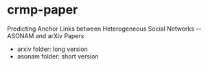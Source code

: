 # crmp-paper
Predicting Anchor Links between Heterogeneous Social Networks -- ASONAM and arXiv Papers

* arxiv folder: long version  
* asonam folder: short version
